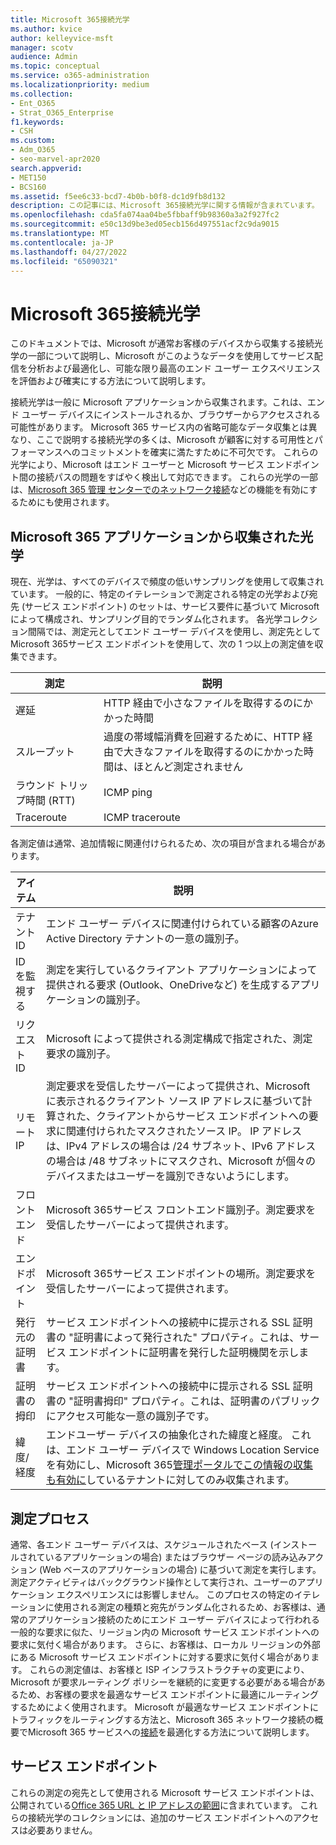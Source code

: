 ```yaml
---
title: Microsoft 365接続光学
ms.author: kvice
author: kelleyvice-msft
manager: scotv
audience: Admin
ms.topic: conceptual
ms.service: o365-administration
ms.localizationpriority: medium
ms.collection:
- Ent_O365
- Strat_O365_Enterprise
f1.keywords:
- CSH
ms.custom:
- Adm_O365
- seo-marvel-apr2020
search.appverid:
- MET150
- BCS160
ms.assetid: f5ee6c33-bcd7-4b0b-b0f8-dc1d9fb8d132
description: この記事には、Microsoft 365接続光学に関する情報が含まれています。
ms.openlocfilehash: cda5fa074aa04be5fbbaff9b98360a3a2f927fc2
ms.sourcegitcommit: e50c13d9be3ed05ecb156d497551acf2c9da9015
ms.translationtype: MT
ms.contentlocale: ja-JP
ms.lasthandoff: 04/27/2022
ms.locfileid: "65090321"
---
```

# <a name="microsoft-365-connectivity-optics"></a>Microsoft 365接続光学

このドキュメントでは、Microsoft が通常お客様のデバイスから収集する接続光学の一部について説明し、Microsoft がこのようなデータを使用してサービス配信を分析および最適化し、可能な限り最高のエンド ユーザー エクスペリエンスを評価および確実にする方法について説明します。

接続光学は一般に Microsoft アプリケーションから収集されます。これは、エンド ユーザー デバイスにインストールされるか、ブラウザーからアクセスされる可能性があります。 Microsoft 365 サービス内の省略可能なデータ収集とは異なり、ここで説明する接続光学の多くは、Microsoft が顧客に対する可用性とパフォーマンスへのコミットメントを確実に満たすために不可欠です。 これらの光学により、Microsoft はエンド ユーザーと Microsoft サービス エンドポイント間の接続パスの問題をすばやく検出して対応できます。 これらの光学の一部は、[Microsoft 365 管理 センターでのネットワーク接続](office-365-network-mac-perf-overview.md)などの機能を有効にするためにも使用されます。

## <a name="optics-collected-from-microsoft-365-applications"></a>Microsoft 365 アプリケーションから収集された光学

現在、光学は、すべてのデバイスで頻度の低いサンプリングを使用して収集されています。 一般的に、特定のイテレーションで測定される特定の光学および宛先 (サービス エンドポイント) のセットは、サービス要件に基づいて Microsoft によって構成され、サンプリング目的でランダム化されます。
各光学コレクション間隔では、測定元としてエンド ユーザー デバイスを使用し、測定先としてMicrosoft 365サービス エンドポイントを使用して、次の 1 つ以上の測定値を収集できます。

| 測定 | 説明 |
| --- | --- |
| 遅延 | HTTP 経由で小さなファイルを取得するのにかかった時間 |
| スループット | 過度の帯域幅消費を回避するために、HTTP 経由で大きなファイルを取得するのにかかった時間は、ほとんど測定されません |
| ラウンド トリップ時間 (RTT) | ICMP ping |
| Traceroute | ICMP traceroute |

各測定値は通常、追加情報に関連付けられるため、次の項目が含まれる場合があります。

| アイテム | 説明 |
| --- | --- |
| テナント ID | エンド ユーザー デバイスに関連付けられている顧客のAzure Active Directory テナントの一意の識別子。 |
| ID を監視する | 測定を実行しているクライアント アプリケーションによって提供される要求 (Outlook、OneDriveなど) を生成するアプリケーションの識別子。 |
| リクエスト ID | Microsoft によって提供される測定構成で指定された、測定要求の識別子。 |
| リモート IP | 測定要求を受信したサーバーによって提供され、Microsoft に表示されるクライアント ソース IP アドレスに基づいて計算された、クライアントからサービス エンドポイントへの要求に関連付けられたマスクされたソース IP。 IP アドレスは、IPv4 アドレスの場合は /24 サブネット、IPv6 アドレスの場合は /48 サブネットにマスクされ、Microsoft が個々のデバイスまたはユーザーを識別できないようにします。 |
| フロントエンド | Microsoft 365サービス フロントエンド識別子。測定要求を受信したサーバーによって提供されます。 |
| エンドポイント | Microsoft 365サービス エンドポイントの場所。測定要求を受信したサーバーによって提供されます。 |
| 発行元の証明書 | サービス エンドポイントへの接続中に提示される SSL 証明書の "証明書によって発行された" プロパティ。これは、サービス エンドポイントに証明書を発行した証明機関を示します。 |
| 証明書の拇印 | サービス エンドポイントへの接続中に提示される SSL 証明書の "証明書拇印" プロパティ。これは、証明書のパブリックにアクセス可能な一意の識別子です。 |
| 緯度/経度 | エンドユーザー デバイスの抽象化された緯度と経度。 これは、エンド ユーザー デバイスで Windows Location Service を有効にし、Microsoft 365[管理ポータルでこの情報の収集も有効に](office-365-network-mac-perf-overview.md#1-enable-windows-location-services)しているテナントに対してのみ収集されます。 |

## <a name="measurement-process"></a>測定プロセス

通常、各エンド ユーザー デバイスは、スケジュールされたベース (インストールされているアプリケーションの場合) またはブラウザー ページの読み込みアクション (Web ベースのアプリケーションの場合) に基づいて測定を実行します。 測定アクティビティはバックグラウンド操作として実行され、ユーザーのアプリケーション エクスペリエンスには影響しません。 このプロセスの特定のイテレーションに使用される測定の種類と宛先がランダム化されるため、お客様は、通常のアプリケーション接続のためにエンド ユーザー デバイスによって行われる一般的な要求に似た、リージョン内の Microsoft サービス エンドポイントへの要求に気付く場合があります。 さらに、お客様は、ローカル リージョンの外部にある Microsoft サービス エンドポイントに対する要求に気付く場合があります。 これらの測定値は、お客様と ISP インフラストラクチャの変更により、Microsoft が要求ルーティング ポリシーを継続的に変更する必要がある場合があるため、お客様の要求を最適なサービス エンドポイントに最適にルーティングするためによく使用されます。 Microsoft が最適なサービス エンドポイントにトラフィックをルーティングする方法と、Microsoft 365 ネットワーク接続の概要でMicrosoft 365 サービスへの[接続](microsoft-365-networking-overview.md)を最適化する方法について説明します。

## <a name="service-endpoints"></a>サービス エンドポイント

これらの測定の宛先として使用される Microsoft サービス エンドポイントは、公開されている[Office 365 URL と IP アドレスの範囲](urls-and-ip-address-ranges.md)に含まれています。 これらの接続光学のコレクションには、追加のサービス エンドポイントへのアクセスは必要ありません。
